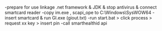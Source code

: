 -prepare for use linkage 
   .net framework & JDK & stop antivirus 
   & connect smartcard reader
-copy im.exe , scapi_ope  to C:\Windows\SysWOW64
-insert smartcard & run GI.exe (giout.txt)
-run start.bat  >  click process > request xx key > insert pin
-call smarthealthid api